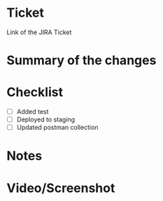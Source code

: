 # Ticket

Link of the JIRA Ticket

# Summary of the changes

<!-- Describe main changes... !-->

# Checklist

- [ ] Added test
- [ ] Deployed to staging
- [ ] Updated postman collection

# Notes

<!-- Optional notes ... !-->


# Video/Screenshot

